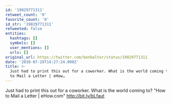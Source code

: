 ```yaml
---
id: '19829771311'
retweet_count: '0'
favorite_count: '0'
id_str: '19829771311'
retweeted: false
entities:
  hashtags: []
  symbols: []
  user_mentions: []
  urls: []
original_url: https://twitter.com/benbalter/status/19829771311
date: '2010-07-29T14:27:24.000Z'
title: >-
  Just had to print this out for a coworker. What is the world coming to? "How
  to Mail a Letter | eHow…
---
```


Just had to print this out for a coworker. What is the world coming to? "How to Mail a Letter | eHow.com" http://bit.ly/bLfaut
